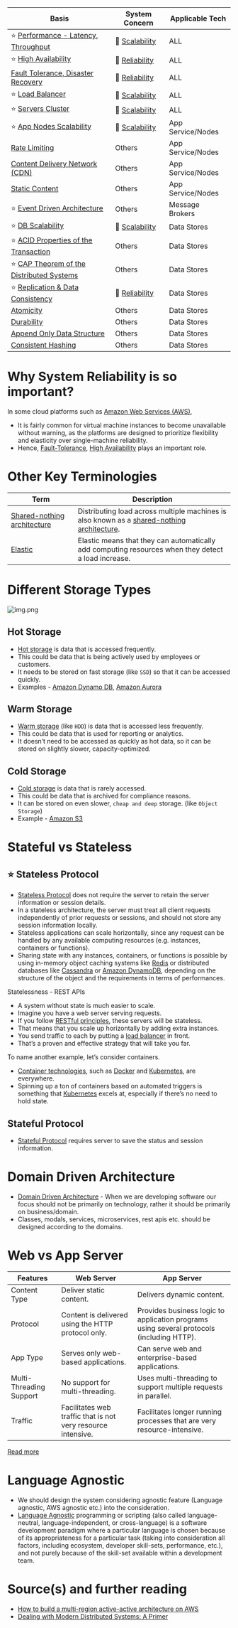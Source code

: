 
| Basis                                                                                       | System Concern                                       | Applicable Tech     |
|---------------------------------------------------------------------------------------------|------------------------------------------------------|---------------------|
| :star: [Performance - Latency, Throughput](Scalability/LatencyThroughput.md)                | :rocket: [Scalability](Scalability/Readme.md)        | ALL                 |
| :star: [High Availability](Reliability/HighAvailability.md)                                 | :handshake: [Reliability](Reliability/Readme.md)     | ALL                 |
| [Fault Tolerance, Disaster Recovery](Reliability/FaultTolerance&DisasterRecovery.md)        | :handshake: [Reliability](Reliability/Readme.md)     | ALL                 |
| :star: [Load Balancer](Scalability/LoadBalancer.md)                                         | :rocket: [Scalability](Scalability/Readme.md)        | ALL                 |
| :star: [Servers Cluster](Scalability/ServersCluster.md)                                     | :rocket: [Scalability](Scalability/Readme.md)        | ALL                 |
| :star: [App Nodes Scalability](Scalability/AppNodesScalability.md)                          | :rocket: [Scalability](Scalability/Readme.md)        | App Service/Nodes   |
| [Rate Limiting](../../3_HLDDesignProblems/RateLimiterAPI/Readme.md)                         | Others                                               | App Service/Nodes   |
| [Content Delivery Network (CDN)](CDNs/CDNs.md)                                              | Others                                               | App Service/Nodes   |
| [Static Content](CDNs/StaticContentWithCDN.md)                                              | Others                                               | App Service/Nodes   |
| :star: [Event Driven Architecture](MessageBrokers/EventDrivenArchitecture.md)                              | Others                                               | Message Brokers     |
| :star: [DB Scalability](Scalability/DBScalability.md)                                       | :rocket: [Scalability](Scalability/Readme.md)        | Data Stores         |
| :star: [ACID Properties of the Transaction](Database/ACIDPropertyTransaction.md)            | Others                                               | Data Stores         |
| :star: [CAP Theorem of the Distributed Systems](Database/CAPTheorem.md)                     | Others                                               | Data Stores         |
| :star: [Replication & Data Consistency](Database/ReplicationAndDataConsistency.md)          | :handshake: [Reliability](Reliability/Readme.md)     | Data Stores         |
| [Atomicity](Database/Atomicity.md)                                                          | Others                                               | Data Stores         |
| [Durability](Database/Durability.md)                                                        | Others                                               | Data Stores         |
| [Append Only Data Structure](Database/AppendOnlyDataStructure.md)                           | Others                                               | Data Stores         |
| [Consistent Hashing](Database/ConsistentHashing.md)                                         | Others                                               | Data Stores         |

# Why System Reliability is so important?

In some cloud platforms such as [Amazon Web Services (AWS)](../../2_AWSComponents/Readme.md),
- It is fairly common for virtual machine instances to become unavailable without warning, as the platforms are designed to prioritize flexibility and elasticity over single-machine reliability.
- Hence, [Fault-Tolerance](Reliability/FaultTolerance&DisasterRecovery.md), [High Availability](Reliability/HighAvailability.md) plays an important role.

# Other Key Terminologies

| Term                        | Description                                                                                                                                             |
|-----------------------------|---------------------------------------------------------------------------------------------------------------------------------------------------------|
| [Shared-nothing architecture](https://en.wikipedia.org/wiki/Shared-nothing_architecture) | Distributing load across multiple machines is also known as a [shared-nothing architecture](https://en.wikipedia.org/wiki/Shared-nothing_architecture). |
| [Elastic](https://www.merriam-webster.com/dictionary/elastic)                     | Elastic means that they can automatically add computing resources when they detect a load increase.                                                     |

# Different Storage Types

![img.png](https://www.ctera.com/wp-content/uploads/2019/02/Ctera-Cool-Medium-Hot-Graphic-051122.jpg)

## Hot Storage
- [Hot storage](https://www.ctera.com/company/blog/differences-hot-warm-cold-file-storage/) is data that is accessed frequently.
- This could be data that is being actively used by employees or customers.
- It needs to be stored on fast storage (like `SSD`) so that it can be accessed quickly.
- Examples - [Amazon Dynamo DB](../../2_AWSComponents/6_DatabaseServices/AmazonDynamoDB/Readme.md), [Amazon Aurora](../../2_AWSComponents/6_DatabaseServices/AmazonRDSAurora)

## Warm Storage
- [Warm storage](https://www.ctera.com/company/blog/differences-hot-warm-cold-file-storage/) (like `HDD`) is data that is accessed less frequently.
- This could be data that is used for reporting or analytics.
- It doesn’t need to be accessed as quickly as hot data, so it can be stored on slightly slower, capacity-optimized.

## Cold Storage
- [Cold storage](https://www.ctera.com/company/blog/differences-hot-warm-cold-file-storage/) is data that is rarely accessed.
- This could be data that is archived for compliance reasons.
- It can be stored on even slower, `cheap and deep` storage. (like `Object Storage`)
- Example - [Amazon S3](../../2_AWSComponents/7_StorageServices/AmazonS3.md)

# Stateful vs Stateless

## :star: Stateless Protocol
- [Stateless Protocol](https://www.geeksforgeeks.org/difference-between-stateless-and-stateful-protocol/) does not require the server to retain the server information or session details.
- In a stateless architecture, the server must treat all client requests independently of prior requests or sessions, and should not store any session information locally.
- Stateless applications can scale horizontally, since any request can be handled by any available computing resources (e.g. instances, containers or functions).
- Sharing state with any instances, containers, or functions is possible by using in-memory object caching systems like [Redis](../3_DatabaseComponents/In-Memory-Cache/Redis) or distributed databases like [Cassandra](../3_DatabaseComponents/NoSQL-Databases/ApacheCasandra.md) or [Amazon DynamoDB](../../2_AWSComponents/6_DatabaseServices/AmazonDynamoDB/Readme.md), depending on the structure of the object and the requirements in terms of performances.

Statelessness - REST APIs
- A system without state is much easier to scale.
- Imagine you have a web server serving requests.
- If you follow [RESTful principles](../2_APITechOptions/REST.md), these servers will be stateless.
- That means that you scale up horizontally by adding extra instances.
- You send traffic to each by putting a [load balancer](Scalability/LoadBalancer.md) in front.
- That’s a proven and effective strategy that will take you far.

To name another example, let’s consider containers.
- [Container technologies](../6_ContainerOrchestrationServices/Readme.md), such as [Docker](../6_ContainerOrchestrationServices/Docker/Readme.md) and [Kubernetes](../6_ContainerOrchestrationServices/Kubernates.md), are everywhere.
- Spinning up a ton of containers based on automated triggers is something that [Kubernetes](../6_ContainerOrchestrationServices/Kubernates.md) excels at, especially if there’s no need to hold state.

## Stateful Protocol
- [Stateful Protocol](https://www.geeksforgeeks.org/difference-between-stateless-and-stateful-protocol/) requires server to save the status and session information.

# Domain Driven Architecture
- [Domain Driven Architecture](https://www.geeksforgeeks.org/domain-driven-design-ddd/) - When we are developing software our focus should not be primarily on technology, rather it should be primarily on business/domain.
- Classes, modals, services, microservices, rest apis etc. should be designed according to the domains.

# Web vs App Server

| Features                | Web Server                                                   | App Server                                                                                |
|-------------------------|--------------------------------------------------------------|-------------------------------------------------------------------------------------------|
| Content Type            | Deliver static content.                                      | Delivers dynamic content.                                                                 |
| Protocol                | Content is delivered using the HTTP protocol only.           | Provides business logic to application programs using several protocols (including HTTP). |
| App Type                | Serves only web-based applications.                          | Can serve web and enterprise-based applications.                                          |
| Multi-Threading Support | No support for multi-threading.                              | Uses multi-threading to support multiple requests in parallel.                            |
| Traffic                 | Facilitates web traffic that is not very resource intensive. | Facilitates longer running processes that are very resource-intensive.                    |

[Read more](https://www.educative.io/answers/web-server-vs-application-server)

# Language Agnostic
- We should design the system considering agnostic feature (Language agnostic, AWS agnostic etc.) into the consideration.
- [Language Agnostic](https://en.wikipedia.org/wiki/Language-agnostic) programming or scripting (also called language-neutral, language-independent, or cross-language) is a software development paradigm where a particular language is chosen because of its appropriateness for a particular task (taking into consideration all factors, including ecosystem, developer skill-sets, performance, etc.), and not purely because of the skill-set available within a development team.

# Source(s) and further reading
- [How to build a multi-region active-active architecture on AWS](https://acloudguru.com/blog/engineering/why-and-how-do-we-build-a-multi-region-active-active-architecture)
- [Dealing with Modern Distributed Systems: A Primer](https://thinkingoutcloud.org/2021/01/19/dealing-with-modern-distributed-systems-a-primer/)


